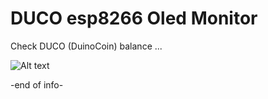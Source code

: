 # DUCO esp8266 Oled Monitor
Check DUCO (DuinoCoin) balance ... 


![Alt text](URL)






-end of info-
